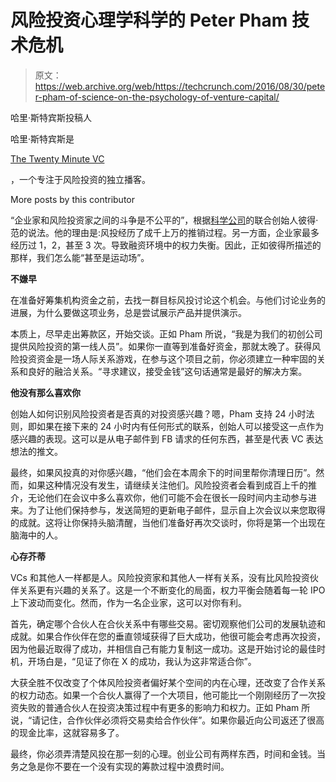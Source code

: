 # 风险投资心理学科学的 Peter Pham 技术危机

> 原文：<https://web.archive.org/web/https://techcrunch.com/2016/08/30/peter-pham-of-science-on-the-psychology-of-venture-capital/>

哈里·斯特宾斯投稿人

哈里·斯特宾斯是

[The Twenty Minute VC](https://web.archive.org/web/20230130001704/http://www.thetwentyminutevc.com/)

，一个专注于风险投资的独立播客。

More posts by this contributor

“企业家和风险投资家之间的斗争是不公平的”，根据[科学公司](https://web.archive.org/web/20230130001704/http://www.science-inc.com/)的联合创始人彼得·范的说法。他的理由是:风投经历了成千上万的推销过程。另一方面，企业家最多经历过 1，2，甚至 3 次。导致融资环境中的权力失衡。因此，正如彼得所描述的那样，我们怎么能“甚至是运动场”。 

**不嫌早**

在准备好筹集机构资金之前，去找一群目标风投讨论这个机会。与他们讨论业务的进展，为什么要做这项业务，总是尝试展示产品并提供演示。

本质上，尽早走出筹款区，开始交谈。正如 Pham 所说，“我是为我们的初创公司提供风险投资的第一线人员”。如果你一直等到准备好资金，那就太晚了。获得风险投资资金是一场人际关系游戏，在参与这个项目之前，你必须建立一种牢固的关系和良好的融洽关系。“寻求建议，接受金钱”这句话通常是最好的解决方案。

**他没有那么喜欢你**

创始人如何识别风险投资者是否真的对投资感兴趣？嗯，Pham 支持 24 小时法则，即如果在接下来的 24 小时内有任何形式的联系，创始人可以接受这一点作为感兴趣的表现。这可以是从电子邮件到 FB 请求的任何东西，甚至是代表 VC 表达想法的推文。

最终，如果风投真的对你感兴趣，“他们会在本周余下的时间里帮你清理日历”。然而，如果这种情况没有发生，请继续关注他们。风险投资者会看到成百上千的推介，无论他们在会议中多么喜欢你，他们可能不会在很长一段时间内主动参与进来。为了让他们保持参与，发送简短的更新电子邮件，显示自上次会议以来您取得的成就。这将让你保持头脑清醒，当他们准备好再次交谈时，你将是第一个出现在脑海中的人。

**心存芥蒂**

VCs 和其他人一样都是人。风险投资家和其他人一样有关系，没有比风险投资伙伴关系更有兴趣的关系了。这是一个不断变化的局面，权力平衡会随着每一轮 IPO 上下波动而变化。然而，作为一名企业家，这可以对你有利。

首先，确定哪个合伙人在合伙关系中有哪些交易。密切观察他们公司的发展轨迹和成就。如果合作伙伴在您的垂直领域获得了巨大成功，他很可能会考虑再次投资，因为他最近取得了成功，并相信自己有能力复制这一成功。这是开始讨论的最佳时机，开场白是，“见证了你在 X 的成功，我认为这非常适合你”。

大获全胜不仅改变了个体风险投资者偏好某个空间的内在心理，还改变了合作关系的权力动态。如果一个合伙人赢得了一个大项目，他可能比一个刚刚经历了一次投资失败的普通合伙人在投资决策过程中有更多的影响力和权力。正如 Pham 所说，“请记住，合作伙伴必须将交易卖给合作伙伴”。如果你最近向公司返还了很高的现金比率，这就容易多了。

最终，你必须弄清楚风投在那一刻的心理。创业公司有两样东西，时间和金钱。当务之急是你不要在一个没有实现的筹款过程中浪费时间。
